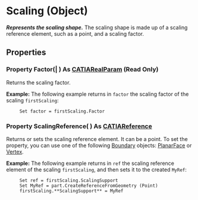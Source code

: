 # Scaling (Object)

**_Represents the scaling shape._**
The scaling shape is made up of a scaling reference element, such as a point, and a scaling factor.

## Properties

### Property **Factor**(| ) As [CATIARealParam](../KnowledgeInterfaces/interface_RealParam_17053.md) (Read Only)

   Returns the scaling factor.

**Example:**     The following example returns in `factor` the scaling factor of the scaling `firstScaling`:

```VBScript
     Set factor = firstScaling.Factor

```

### Property **ScalingReference**( ) As [CATIAReference](../InfInterfaces/interface_Reference_17481.md)

   Returns or sets the scaling reference element. It can be a point.
To set the property, you can use one of the following [Boundary](../MecModInterfaces/interface_Boundary_14542.md) objects: [PlanarFace](../MecModInterfaces/interface_PlanarFace_20456.md) or [Vertex](../MecModInterfaces/interface_Vertex_8466.md).

**Example:**     The following example returns in `ref` the scaling reference element of the scaling `firstScaling`, and then sets it to the created `MyRef`:

```VBScript
     Set ref = firstScaling.ScalingSupport
     Set MyRef = part.CreateReferenceFromGeometry (Point)
     firstScaling.**ScalingSupport** = MyRef

```